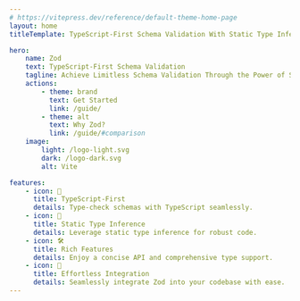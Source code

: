 ```yaml
---
# https://vitepress.dev/reference/default-theme-home-page
layout: home
titleTemplate: TypeScript-First Schema Validation With Static Type Inference

hero:
    name: Zod
    text: TypeScript-First Schema Validation
    tagline: Achieve Limitless Schema Validation Through the Power of Static Type Inference.
    actions:
        - theme: brand
          text: Get Started
          link: /guide/
        - theme: alt
          text: Why Zod?
          link: /guide/#comparison
    image:
        light: /logo-light.svg
        dark: /logo-dark.svg
        alt: Vite

features:
    - icon: 🌟
      title: TypeScript-First
      details: Type-check schemas with TypeScript seamlessly.
    - icon: 🚀
      title: Static Type Inference
      details: Leverage static type inference for robust code.
    - icon: 🛠️
      title: Rich Features
      details: Enjoy a concise API and comprehensive type support.
    - icon: 🔄
      title: Effortless Integration
      details: Seamlessly integrate Zod into your codebase with ease.
---
```


<!--@include: @components/home-sponsors.md-->
